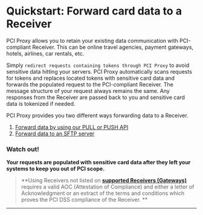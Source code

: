 # Quickstart: Forward card data to a Receiver

PCI Proxy allows you to retain your existing data communication with PCI-compliant Receiver. This can be online travel agencies, payment gateways, hotels, airlines, car rentals, etc.

Simply `redirect requests containing tokens through PCI Proxy` to avoid sensitive data hitting your servers. PCI Proxy automatically scans requests for tokens and replaces located tokens with sensitive card data and forwards the populated request to the PCI-compliant Receiver. The message structure of your request always remains the same. Any responses from the Receiver are passed back to you and sensitive card data is tokenized if needed.

PCI Proxy provides you two different ways forwarding data to a Receiver.

1. [Forward data by using our PULL or PUSH API](https://www.gitbook.com/book/dtrx/pci-proxy/edit#/edit/changes/8/forward-receiver/api.md?_k=8fla9h)
2. [Forward data to an SFTP server](https://www.gitbook.com/book/dtrx/pci-proxy/edit#/edit/changes/8/forward-receiver/sftp.md?_k=0q51h0)

### **Watch out!**

**Your requests are populated with sensitive card data after they left your systems to keep you out of PCI scope.**

> **Using Receivers not listed on **[**supported Receivers \(Gateways\)**](/supported_receivers.md)** requires a valid AOC \(Attestation of Compliance\) and either a letter of Acknowledgment  or an extract of the terms and conditions which proves the PCI DSS compliance of the Receiver. **

---

## 




